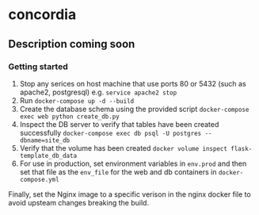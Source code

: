 # concordia
## Description coming soon

### Getting started
1. Stop any serices on host machine that use ports 80 or 5432 (such as apache2, postgresql) e.g. `service apache2 stop`
2. Run `docker-compose up -d --build`
3. Create the database schema using the provided script `docker-compose exec web python create_db.py`
4. Inspect the DB server to verify that tables have been created successfully `docker-compose exec db psql -U postgres --dbname=site_db`
5. Verify that the volume has been created `docker volume inspect flask-template_db_data`
6. For use in production, set environment variables in `env.prod` and then set that file as the `env_file` for the web and db containers in `docker-compose.yml`

Finally, set the Nginx image to a specific verison in the nginx docker file to avoid upsteam changes breaking the build.
